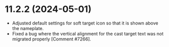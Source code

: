# 11.2.2 (2024-05-01)

* Adjusted default settings for soft target icon so that it is shown above the nameplate.
* Fixed a bug where the vertical alignment for the cast target text was not migrated properly [Comment #7266].